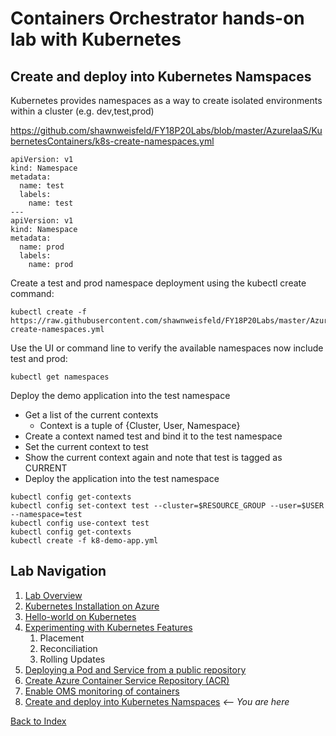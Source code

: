 # Containers Orchestrator hands-on lab with Kubernetes
## Create and deploy into Kubernetes Namspaces

Kubernetes provides namespaces as a way to create isolated environments within a cluster (e.g. dev,test,prod)

https://github.com/shawnweisfeld/FY18P20Labs/blob/master/AzureIaaS/KubernetesContainers/k8s-create-namespaces.yml

```
apiVersion: v1
kind: Namespace
metadata:
  name: test
  labels:
    name: test
---
apiVersion: v1
kind: Namespace
metadata:
  name: prod
  labels:
    name: prod
```

Create a test and prod namespace deployment using the kubectl create command:
```
kubectl create -f https://raw.githubusercontent.com/shawnweisfeld/FY18P20Labs/master/AzureIaaS/KubernetesContainers/k8s-create-namespaces.yml
```

Use the UI or command line to verify the available namespaces now include test and prod:
```
kubectl get namespaces
```

Deploy the demo application into the test namespace
 - Get a list of the current contexts
    - Context is a tuple of {Cluster, User, Namespace}
 - Create a context named test and bind it to the test namespace
 - Set the current context to test
 - Show the current context again and note that test is tagged as CURRENT
 - Deploy the application into the test namespace

```
kubectl config get-contexts
kubectl config set-context test --cluster=$RESOURCE_GROUP --user=$USER --namespace=test 
kubectl config use-context test
kubectl config get-contexts
kubectl create -f k8-demo-app.yml
```

## Lab Navigation
1. [Lab Overview](./index.html)
1. [Kubernetes Installation on Azure](./step01.html)
1. [Hello-world on Kubernetes](./step02.html)
1. [Experimenting with Kubernetes Features](./step03.html)
    1. Placement
    1. Reconciliation
    1. Rolling Updates
1. [Deploying a Pod and Service from a public repository](./step04.html)
1. [Create Azure Container Service Repository (ACR)](./step05.html)
1. [Enable OMS monitoring of containers](./step06.html)
1. [Create and deploy into Kubernetes Namspaces](./step07.html) *<-- You are here*

[Back to Index](../../index.html)
